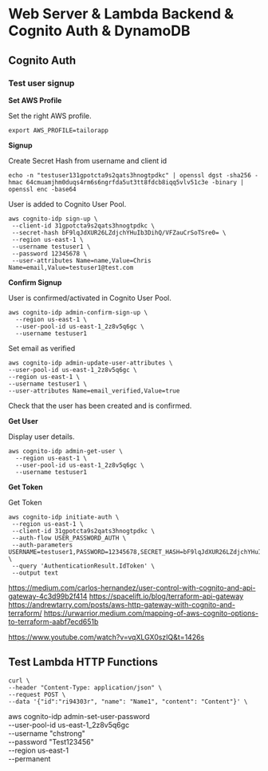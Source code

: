# Web Server & Lambda Backend & Cognito Auth & DynamoDB

## Cognito Auth

### Test user signup

**Set AWS Profile**

Set the right AWS profile.

```
export AWS_PROFILE=tailorapp
```

**Signup**

Create Secret Hash from username and client id

```
echo -n "testuser131gpotcta9s2qats3hnogtpdkc" | openssl dgst -sha256 -hmac 64cmuamjhm0duqs4rm6s6ngrfda5ut3tt8fdcb8iqq5vlv51c3e -binary | openssl enc -base64
```

User is added to Cognito User Pool.

```
aws cognito-idp sign-up \
 --client-id 31gpotcta9s2qats3hnogtpdkc \
 --secret-hash bF9lqJdXUR26LZdjchYHuIb3DihQ/VFZauCrSoTSre0= \
 --region us-east-1 \
 --username testuser1 \
 --password 12345678 \
 --user-attributes Name=name,Value=Chris Name=email,Value=testuser1@test.com
```

**Confirm Signup**

User is confirmed/activated in Cognito User Pool.

```
aws cognito-idp admin-confirm-sign-up \
  --region us-east-1 \
  --user-pool-id us-east-1_2z8v5q6gc \
  --username testuser1
```

Set email as verified

```
aws cognito-idp admin-update-user-attributes \
--user-pool-id us-east-1_2z8v5q6gc \
--region us-east-1 \
--username testuser1 \
--user-attributes Name=email_verified,Value=true
```

Check that the user has been created and is confirmed.

**Get User**

Display user details.

```
aws cognito-idp admin-get-user \
  --region us-east-1 \
  --user-pool-id us-east-1_2z8v5q6gc \
  --username testuser1
```

**Get Token**

Get Token

```
aws cognito-idp initiate-auth \
 --region us-east-1 \
 --client-id 31gpotcta9s2qats3hnogtpdkc \
 --auth-flow USER_PASSWORD_AUTH \
 --auth-parameters USERNAME=testuser1,PASSWORD=12345678,SECRET_HASH=bF9lqJdXUR26LZdjchYHuIb3DihQ/VFZauCrSoTSre0= \
 --query 'AuthenticationResult.IdToken' \
 --output text
```

https://medium.com/carlos-hernandez/user-control-with-cognito-and-api-gateway-4c3d99b2f414
https://spacelift.io/blog/terraform-api-gateway
https://andrewtarry.com/posts/aws-http-gateway-with-cognito-and-terraform/
https://urwarrior.medium.com/mapping-of-aws-cognito-options-to-terraform-aabf7ecd651b


https://www.youtube.com/watch?v=vqXLGX0szIQ&t=1426s

## Test Lambda HTTP Functions

```
curl \
--header "Content-Type: application/json" \
--request POST \
--data '{"id":"ri94303r", "name": "Name1", "content": "Content"}' \

```


aws cognito-idp admin-set-user-password \
     --user-pool-id us-east-1_2z8v5q6gc \
     --username "chstrong" \
     --password "Test123456" \
     --region us-east-1 \
     --permanent